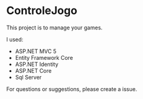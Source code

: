 # ControleJogo
This project is to manage your games.

I used:
- ASP.NET MVC 5
- Entity Framework Core
- ASP.NET Identity
- ASP.NET Core
- Sql Server

For questions or suggestions, please create a issue.
